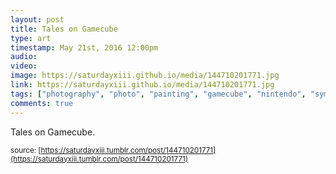 ```yaml
---
layout: post
title: Tales on Gamecube
type: art
timestamp: May 21st, 2016 12:00pm
audio: 
video: 
image: https://saturdayxiii.github.io/media/144710201771.jpg
link: https://saturdayxiii.github.io/media/144710201771.jpg
tags: ["photography", "photo", "painting", "gamecube", "nintendo", "symphonia", "mod", "art", "game", "showcase", "art"]
comments: true
---
```

Tales on Gamecube.
 
  
<small>source: [https://saturdayxiii.tumblr.com/post/144710201771](https://saturdayxiii.tumblr.com/post/144710201771)</small>